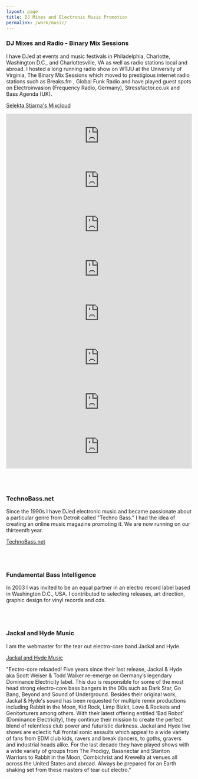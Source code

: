 ```yaml
---
layout: page
title: DJ Mixes and Electronic Music Promotion
permalink: /work/music/
---
```



<h3>DJ Mixes and Radio - Binary Mix Sessions</h3>

I have DJed at events and music festivals in Philadelphia, Charlotte, Washington D.C., and Charlottesville, VA as well as radio stations local and abroad. I hosted a long running radio show on WTJU at the University of Virginia, The Binary Mix Sessions which moved to prestigious internet radio stations such as Breaks.fm , Global Funk Radio and have played guest spots on Electroinvasion (Frequency Radio, Germany), Stressfactor.co.uk and Bass Agenda (UK).

<a href="https://www.mixcloud.com/selektastjarna/">Selekta Stjarna's Mixcloud</a>


<iframe width="100%" height="120" src="https://www.mixcloud.com/widget/iframe/?hide_cover=1&feed=%2Fselektastjarna%2Fbassagenda-145-guest-mix-from-selekta-stj%C3%A4rna%2F" frameborder="0" ></iframe>

<iframe width="100%" height="120" src="https://www.mixcloud.com/widget/iframe/?hide_cover=1&feed=%2Fselektastjarna%2Fselekta-stjarna-1182008-binary-mix-sessions-broadcast-on-wtju-fm-university-of-virginia%2F" frameborder="0" ></iframe>


<iframe width="100%" height="120" src="https://www.mixcloud.com/widget/iframe/?hide_cover=1&feed=%2Fselektastjarna%2Fselekta-stjarna-october-2009-technobassnet-feature%2F" frameborder="0" ></iframe>

<iframe width="100%" height="120" src="https://www.mixcloud.com/widget/iframe/?hide_cover=1&feed=%2Fselektastjarna%2Fselekta-stjarna-binary-club-r2-2114%2F" frameborder="0" ></iframe>

<iframe width="100%" height="120" src="https://www.mixcloud.com/widget/iframe/?hide_cover=1&feed=%2Fselektastjarna%2Fselekta-stjarna-vs-little-miss-gumball-radio-broadcast-on-stressfactorcouk-22011%2F" frameborder="0" ></iframe>

<iframe width="100%" height="120" src="https://www.mixcloud.com/widget/iframe/?hide_cover=1&feed=%2Fselektastjarna%2Fselekta-stjarna-dj-set-mixed-live-on-frequency-radio%2F" frameborder="0" ></iframe>

<iframe width="100%" height="120" src="https://www.mixcloud.com/widget/iframe/?hide_cover=1&feed=%2Fselektastjarna%2Fselekta-stjarna-live-all-vinyl-mix-from-january-2006-binary-mix-sessions-on-gfr%2F" frameborder="0" ></iframe>

<iframe width="100%" height="120" src="https://www.mixcloud.com/widget/iframe/?hide_cover=1&feed=%2Fselektastjarna%2Fselekta-stjarna-july-2011-technobassnet-feature%2F" frameborder="0" ></iframe>

<br /><br />


<h3>TechnoBass.net</h3>

Since the 1990s I have DJed electronic music and became passionate about a particular genre from Detroit called "Techno Bass." I had the idea of creating an online music magazine promoting it. We are now running on our thirteenth year.

<a href="http://www.technobass.net">TechnoBass.net</a>


<br /><br/>

<h3>Fundamental Bass Intelligence</h3>

In 2003 I was invited to be an equal partner in an electro record label based in Washington D.C., USA. I contributed to selecting releases, art direction, graphic design for vinyl records and cds.

<br /><br />

<h3>Jackal and Hyde Music</h3>

I am the webmaster for the tear out electro-core band Jackal and Hyde.

<a href="https://jackalandhydemusic.com/">Jackal and Hyde Music</a>


"Eectro-core reloaded! Five years since their last release, Jackal & Hyde aka Scott Weiser &amp; Todd Walker re-emerge on Germany’s legendary Dominance Electricity label. This duo is responsible for some of the most head strong electro-core bass bangers in the 00s such as Dark Star, Go Bang, Beyond and Sound of Underground. Besides their original work, Jackal & Hyde's sound has been requested for multiple remix productions including Rabbit in the Moon, Kid Rock, Limp Bizkit, Love & Rockets and Genitorturers among others. With their latest offering entitled ‘Bad Robot’ (Dominance Electricity), they continue their mission to create the perfect blend of relentless club power and futuristic darkness. Jackal and Hyde live shows are eclectic full frontal sonic assaults which appeal to a wide variety of fans from EDM club kids, ravers and break dancers, to goths, gravers and industrial heads alike. For the last decade they have played shows with a wide variety of groups from The Prodigy, Bassnectar and Stanton Warriors to Rabbit in the Moon, Combichrist and Krewella at venues all across the United States and abroad. Always be prepared for an Earth shaking set from these masters of tear out electro."
